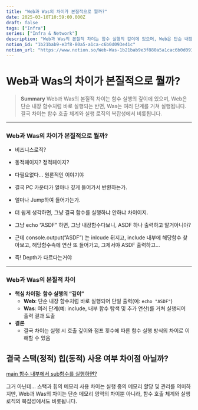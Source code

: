 ```yaml
---
title: "Web과 Was의 차이가 본질적으로 뭘까?"
date: 2025-03-10T10:59:00.000Z
draft: false
tags: ["Infra"]
series: ["Infra & Network"]
description: "Web과 Was의 본질적 차이는 함수 실행의 깊이에 있으며, Web은 단순 내장 함수처럼 바로 실행되는 반면, Was는 여러 단계를 거쳐 실행됩니다. 결국 차이는 함수 호출 체계와 실행 로직의 복잡성에서 비롯됩니다."
notion_id: "1b21bab9-e3f8-80a5-a1ca-c6b0d093e41c"
notion_url: "https://www.notion.so/Web-Was-1b21bab9e3f880a5a1cac6b0d093e41c"
---
```


# Web과 Was의 차이가 본질적으로 뭘까?

> **Summary**
> Web과 Was의 본질적 차이는 함수 실행의 깊이에 있으며, Web은 단순 내장 함수처럼 바로 실행되는 반면, Was는 여러 단계를 거쳐 실행됩니다. 결국 차이는 함수 호출 체계와 실행 로직의 복잡성에서 비롯됩니다.

---

### Web과 Was의 차이가 본질적으로 뭘까?

- 비즈니스로직?
- 동적페이지? 정적페이지?
- 다필요없다… 원론적인 이야기야

- 결국 PC 카운터가 얼마나 깊게 들어가서 반환하는가.
- 얼마나 Jump하여 들어가는가.
- 더 쉽게 생각하면, 그냥 결국 함수를 실행하냐 안하냐 차이이지.

- 그냥 echo “ASDF” 하면, 그냥 내장함수다보니, ASDF 하나 출력하고 말거아니야?
- 근데 console.output(”ASDF”) 는 inlcude 뒤지고, include 내부에 해당함수 찾아보고, 해당함수속에 연산 또 들어가고, 그제서야 ASDF 출력하고…
- 즉! Depth가 다르다는거야
---

### Web과 Was의 본질적 차이

- **핵심 차이점: 함수 실행의 “깊이”**
  - **Web**: 단순 내장 함수처럼 바로 실행되어 단일 출력(예: `echo "ASDF"`)
  - **Was**: 여러 단계(예: include, 내부 함수 탐색 및 추가 연산)를 거쳐 실행되어 출력 결과 도출
- **결론**
  - 결국 차이는 실행 시 호출 깊이와 점프 횟수에 따른 함수 실행 방식의 차이로 이해할 수 있음
## 결국 스택(정적) 힙(동적) 사용 여부 차이점 아닐까?

[main 함수 내부에서 sub함수를 실행하면?](https://www.notion.so/ec4287c455014c798fe8ac4fb8faf19a#4b845da9196f400f8a16ebd55cbd8612) 

그거 아닌데… 스택과 힙의 메모리 사용 차이는 실행 중의 메모리 할당 및 관리를 의미하지만, Web과 Was의 차이는 단순 메모리 영역의 차이뿐 아니라, 함수 호출 체계와 실행 로직의 복잡성에서도 비롯됩니다.

